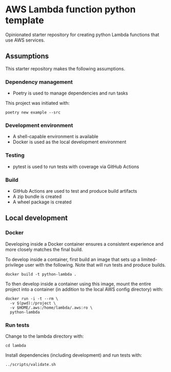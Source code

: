 # AWS Lambda function python template
Opinionated starter repository for creating python Lambda functions that use AWS services.

## Assumptions
This starter repository makes the following assumptions.

### Dependency management
- Poetry is used to manage dependencies and run tasks

This project was initiated with:
```shell
poetry new example --src
```

### Development environment
- A shell-capable environment is available
- Docker is used as the local development environment

### Testing
- pytest is used to run tests with coverage via GitHub Actions

### Build
- GitHub Actions are used to test and produce build artifacts
- A zip bundle is created
- A wheel package is created

## Local development
### Docker
Developing inside a Docker container ensures a consistent experience and more closely matches the final build.

To develop inside a container, first build an image that sets up a limited-privilege user with the following. Note that will run tests and produce builds.

```shell
docker build -t python-lambda .
```

To then develop inside a container using this image, mount the entire project into a container (in addition to the local AWS config directory) with:

```shell
docker run -i -t --rm \
  -v $(pwd):/project \
  -v $HOME/.aws:/home/lambda/.aws:ro \
  python-lambda
```

### Run tests

Change to the lambda directory with:
```shell
cd lambda
```

Install dependencies (including development) and run tests with:
```
../scripts/validate.sh
```
